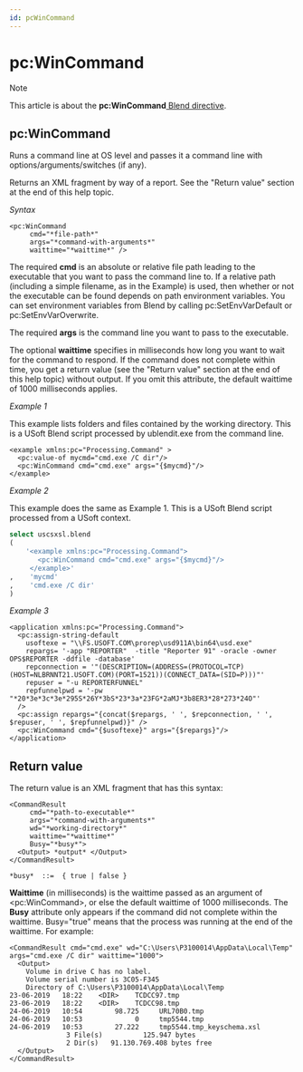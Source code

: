 ```yaml
---
id: pcWinCommand
---
```


# pc:WinCommand



> [!NOTE]
> This article is about the **pc:WinCommand**[ Blend directive](/docs/Repositories/Blend_directives).

## **pc:WinCommand**

Runs a command line at OS level and passes it a command line with options/arguments/switches (if any).

Returns an XML fragment by way of a report. See the "Return value" section at the end of this help topic.

*Syntax*

```
<pc:WinCommand
     cmd="*file-path*"
     args="*command-with-arguments*"
     waittime="*waittime*" />
```

The required **cmd** is an absolute or relative file path leading to the executable that you want to pass the command line to. If a relative path (including a simple filename, as in the Example) is used, then whether or not the executable can be found depends on path environment variables. You can set environment variables from Blend by calling pc:SetEnvVarDefault or pc:SetEnvVarOverwrite.

The required **args** is the command line you want to pass to the executable.

The optional **waittime** specifies in milliseconds how long you want to wait for the command to respond. If the command does not complete within time, you get a return value (see the "Return value" section at the end of this help topic) without output. If you omit this attribute, the default waittime of 1000 milliseconds applies.

*Example 1*

This example lists folders and files contained by the working directory. This is a USoft Blend script processed by ublendit.exe from the command line.

```language-xml
<example xmlns:pc="Processing.Command" >
  <pc:value-of mycmd="cmd.exe /C dir"/>
  <pc:WinCommand cmd="cmd.exe" args="{$mycmd}"/>
</example>
```

*Example 2*

This example does the same as Example 1. This is a USoft Blend script processed from a USoft context.

```sql
select uscsxsl.blend
(
    '<example xmlns:pc="Processing.Command">
       <pc:WinCommand cmd="cmd.exe" args="{$mycmd}"/>
     </example>'
,    'mycmd'
,    'cmd.exe /C dir'
)
```

*Example 3*

```language-xml
<application xmlns:pc="Processing.Command">
  <pc:assign-string-default
    usoftexe = "\\FS.USOFT.COM\prorep\usd911A\bin64\usd.exe"
    repargs= '-app "REPORTER"  -title "Reporter 91" -oracle -owner OPS$REPORTER -ddfile -database'
    repconnection = '"(DESCRIPTION=(ADDRESS=(PROTOCOL=TCP)(HOST=NLBRNNT21.USOFT.COM)(PORT=1521))(CONNECT_DATA=(SID=P)))"'
    repuser = "-u REPORTERFUNNEL"
    repfunnelpwd = '-pw "*20*3e*3c*3e*295S*26Y*3bS*23*3a*23FG*2aMJ*3b8ER3*28*273*24O"'
  />
  <pc:assign repargs="{concat($repargs, ' ', $repconnection, ' ', $repuser, ' ', $repfunnelpwd)}" />
  <pc:WinCommand cmd="{$usoftexe}" args="{$repargs}"/>
</application>
```

## Return value

The return value is an XML fragment that has this syntax:

```
<CommandResult
     cmd="*path-to-executable*"
     args="*command-with-arguments*"
     wd="*working-directory*"
     waittime="*waittime*"
     Busy="*busy*">
  <Output> *output* </Output>
</CommandResult>

*busy*  ::=  { true | false }
```

**Waittime** (in milliseconds) is the waittime passed as an argument of \<pc:WinCommand>, or else the default waittime of 1000 milliseconds. The **Busy** attribute only appears if the command did not complete within the waittime. Busy="true" means that the process was running at the end of the waittime. For example:

```language-xml
<CommandResult cmd="cmd.exe" wd="C:\Users\P3100014\AppData\Local\Temp" args="cmd.exe /C dir" waittime="1000">
  <Output>
    Volume in drive C has no label.
    Volume serial number is 3C05-F345
    Directory of C:\Users\P3100014\AppData\Local\Temp
23-06-2019   18:22    <DIR>    TCDCC97.tmp
23-06-2019   18:22    <DIR>    TCDCC98.tmp
24-06-2019   10:54        98.725     URL70B0.tmp
24-06-2019   10:53             0     tmp5544.tmp
24-06-2019   10:53        27.222     tmp5544.tmp_keyschema.xsl
              3 File(s)          125.947 bytes
              2 Dir(s)   91.130.769.408 bytes free
  </Output>
</CommandResult>
```

 